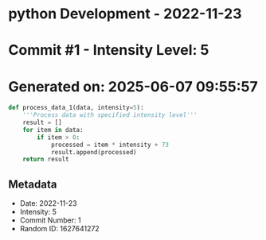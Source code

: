 ﻿# python Development - 2022-11-23
# Commit #1 - Intensity Level: 5
# Generated on: 2025-06-07 09:55:57
```python
def process_data_1(data, intensity=5):
    '''Process data with specified intensity level'''
    result = []
    for item in data:
        if item > 0:
            processed = item * intensity + 73
            result.append(processed)
    return result
```
## Metadata
- Date: 2022-11-23
- Intensity: 5
- Commit Number: 1
- Random ID: 1627641272
